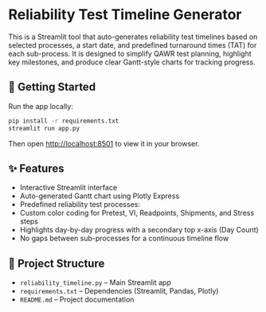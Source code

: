 # Reliability Test Timeline Generator

This is a Streamlit tool that auto-generates reliability test timelines based on selected processes, a start date, and predefined turnaround times (TAT) for each sub-process.
It is designed to simplify QAWR test planning, highlight key milestones, and produce clear Gantt-style charts for tracking progress.

## 🚀 Getting Started

Run the app locally:

```bash
pip install -r requirements.txt
streamlit run app.py
```

Then open [http://localhost:8501](http://localhost:8501) to view it in your browser.

## ✨ Features

* Interactive Streamlit interface
* Auto-generated Gantt chart using Plotly Express
* Predefined reliability test processes:
* Custom color coding for Pretest, VI, Readpoints, Shipments, and Stress steps
* Highlights day-by-day progress with a secondary top x-axis (Day Count)
* No gaps between sub-processes for a continuous timeline flow
  
## 📂 Project Structure

* `reliability_timeline.py` – Main Streamlit app
* `requirements.txt` – Dependencies (Streamlit, Pandas, Plotly)
* `README.md` – Project documentation
